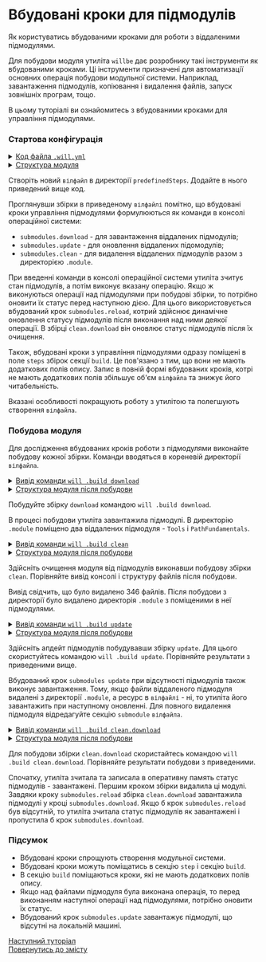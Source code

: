 # Вбудовані кроки для підмодулів

Як користуватись вбудованими кроками для роботи з віддаленими підмодулями.

Для побудови модуля утиліта `willbe` дає розробнику такі інструменти як вбудованими кроками. Ці інструменти призначені для автоматизації основних операція побудови модульної системи. Наприклад, завантаження підмодулів, копіювання і видалення файлів, запуск зовнішніх програм, тощо.

В цьому туторіалі ви ознайомитесь з вбудованими кроками для управління підмодулями.  

### Стартова конфігурація

<details>
  <summary><u>Код файла <code>.will.yml</code></u></summary>

```yaml
about :

  name : predefinedSteps
  description : "To use predefined submodule control steps"
  version : 0.0.1

submodule :

  Tools : git+https:///github.com/Wandalen/wTools.git/out/wTools#master
  PathFundamentals : git+https:///github.com/Wandalen/wPathFundamentals.git/out/wPathFundamentals#master

step :

  echo :
    shell : echo "Done"
    currentPath : '.'
build :

  download :
    steps :
      - submodules.download

  update :
    steps :
      - submodules.update

  clean :
    steps :
      - submodules.clean

  clean.download :
    steps :
      - submodules.clean
      - submodules.reload
      - submodules.download
      - echo

```

</details>
<details>
  <summary><u>Структура модуля</u></summary>

```
predefinedSteps              
      └── .will.yml     

```

</details>

Створіть новий `вілфайл` в директорії `predefinedSteps`. Додайте в нього приведений вище код.  

Проглянувши збірки в приведеному `вілфайлі` помітно, що вбудовані кроки управління підмодулями формулюються як команди в консолі операційної системи:   
- `submodules.download` - для завантаження віддалених підмодулів;
- `submodules.update` - для оновлення віддалених підомодулів;
- `submodules.clean` - для видалення віддалених підмодулів разом з директорією `.module`.

При введенні команди в консолі операційної системи утиліта зчитує стан підмодулів, а потім виконує вказану операцію. Якщо ж виконуються операції над підмодулями при побудові збірки, то потрібно оновити їх статус перед наступною дією. Для цього використовується вбудований крок `submodules.reload`, котрий здійснює динамічне оновлення статусу підмодулів після виконання над ними деякої операції. В збірці `clean.download` він оновлює статус підмодулів після їх очищення.  

Також, вбудовані кроки з управління підмодулями одразу поміщені в поле `steps` збірок секції `build`. Це пов'язано з тим, що вони не мають додаткових полів опису. Запис в повній формі вбудованих кроків, котрі не мають додаткових полів збільшує об'єм `вілфайла` та знижує його читабельність.  

Вказані особливості покращують роботу з утилітою та полегшують створення `вілфайла`.

### Побудова модуля

Для дослідження вбудованих кроків роботи з підмодулями виконайте побудову кожної збірки. Команди вводяться в кореневій директорії `вілфайла`.

<details>
  <summary><u>Вивід команди <code>will .build download</code></u></summary>

```
[user@user ~]$ will .build download
...
     . Read : /path_to_file/.module/Tools/out/wTools.out.will.yml
     + module::Tools was downloaded in 12.741s
     . Read : /path_to_file/.module/PathFundamentals/out/wPathFundamentals.out.will.yml
     + module::PathFundamentals was downloaded in 4.903s
   + 2/2 submodule(s) of module::predefinedSteps were downloaded in 17.652s
  Built module::first / build::download in 17.698s

```

</details>
<details>
  <summary><u>Структура модуля після побудови</u></summary>

```
predefinedSteps
     ├── .module
     │      ├── Tools
     │      └── PathFundamentals
     └── .will.yml

```

</details>

Побудуйте збірку `download` командою `will .build download`.

В процесі побудови утиліта завантажила підмодулі. В директорію `.module` поміщено два віддалених підмодуля - `Tools` i `PathFundamentals`.  

<details>
  <summary><u>Вивід команди <code>will .build clean</code></u></summary>

```
[user@user ~]$ will .build clean
  Building clean
  ...
   - Clean deleted 346 file(s) in 1.159s
  Built module::first / build::clean in 1.207s

```

</details>
<details>
  <summary><u>Структура модуля після побудови</u></summary>

```
predefinedSteps
     └── .will.yml

```

</details>

Здійсніть очищення модуля від підмодулів виконавши побудову збірки `clean`. Порівняйте вивід консолі і структуру файлів після побудови.

Вивід свідчить, що було видалено 346 файлів. Після побудови з директорії було видалено директорія `.module` з поміщеними в неї підмодулями.

<details>
  <summary><u>Вивід команди <code>will .build update</code></u></summary>

```
[user@user ~]$ will .build update
...
  Building module::first / build::upgrade
     . Read : /path_to_file/.module/Tools/out/wTools.out.will.yml
     + module::Tools version master was updated in 13.922s
     . Read : /path_to_file/.module/PathFundamentals/out/wPathFundamentals.out.will.yml
     + module::PathFundamentals version master was updated in 3.553s
   + 2/2 submodule(s) of module::first were updated in 17.484s
  Built module::first / build::update in 17.538s


  ```

</details>
<details>
  <summary><u>Структура модуля після побудови</u></summary>

```
predefinedSteps
     ├── .module
     │      ├── Tools
     │      └── PathFundamentals
     └── .will.yml

```

</details>

Здійсніть апдейт підмодулів побудувавши збірку `update`. Для цього скористуйтесь командою `will .build update`. Порівняйте результати з приведеними вище.

Вбудований крок `submodules update` при відсутності підмодулів також виконує завантаження. Тому, якщо файли віддаленого підмодуля видалені з директорії `.module`, а ресурс в `вілфайлі` - ні, то утиліта його завантажить при наступному оновленні. Для повного видалення підмодуля відредагуйте секцію `submodule` `вілфайлa`.  

<details>
  <summary><u>Вивід команди <code>will .build clean.download</code></u></summary>

```
[user@user ~]$ will .build clean.download
...
  Building module::predefinedSteps / build::clean.download
   - Clean deleted 344 file(s) in 1.155s
   . Reloading submodules..
     + module::Tools was downloaded in 13.699s
     + module::PathFundamentals was downloaded in 2.903s
   + 2/2 submodule(s) of module::predefinedSteps were downloaded in 16.610s
 > echo "Done"
Done
  Built module::predefinedSteps / build::clean.download in 1.411s


```

</details>
<details>
  <summary><u>Структура модуля після побудови</u></summary>

```
predefinedSteps
     ├── .module
     │      ├── Tools
     │      └── PathFundamentals
     └── .will.yml

```

</details>

Для побудови збірки `clean.download` скористайтесь командою `will .build clean.download`. Порівняйте результати побудови з приведеними.

Спочатку, утиліта зчитала та записала в оперативну память статус підмодулів - завантажені. Першим кроком збірки видалила ці модулі. Завдяки кроку `submodules.reload` збірка `clean.download` завантажила підмодулі у кроці `submodules.download`. Якщо б крок `submodules.reload` був відсутній, то утиліта зчитала статус підмодулів як завантажені і пропустила б крок `submodules.download`.

### Підсумок  

- Вбудовані кроки спрощують створення модульної системи.  
- Вбудовані кроки можуть поміщатись в секцію `step` i секцію `build`.
- В секцію `build` поміщаються кроки, які не мають додаткових полів опису.
- Якщо над файлами підмодуля була виконана операція, то перед виконанням наступної операції над підмодулями, потрібно оновити їх статус.
- Вбудований крок `submodules.update` завантажує підмодулі, що відсутні на локальній машині.

[Наступний туторіал](CriterionsInWillFile.md)  
[Повернутись до змісту](../README.md#tutorials)
